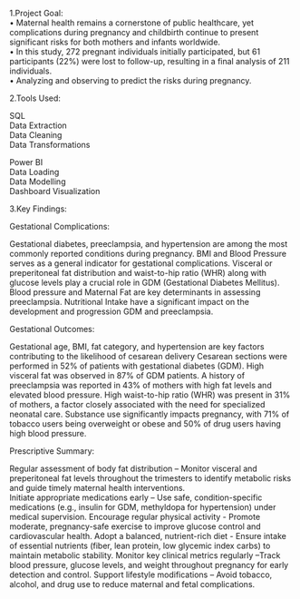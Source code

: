 1.Project Goal:  
  •	Maternal health remains a cornerstone of public healthcare, yet complications during pregnancy and childbirth continue to present significant risks for both mothers and infants worldwide.  
  •	In this study, 272 pregnant individuals initially participated, but 61 participants (22%) were lost to follow-up, resulting in a final analysis of 211 individuals.  
  •	Analyzing and observing to predict the risks during pregnancy.

2.Tools Used:  

  SQL  
   Data Extraction   
   Data Cleaning   
   Data Transformations
   
   
 Power BI  
   Data Loading  
   Data Modelling  
   Dashboard Visualization   
     
3.Key Findings:  

Gestational Complications: 

Gestational diabetes, preeclampsia, and hypertension are among the most commonly reported conditions during pregnancy.
BMI and Blood Pressure serves as a general indicator for gestational complications.
Visceral or preperitoneal fat distribution and waist-to-hip ratio (WHR) along with glucose levels play a crucial role in GDM (Gestational Diabetes Mellitus).
Blood pressure and Maternal Fat are key determinants in assessing preeclampsia.
Nutritional Intake have a significant impact on the development and progression GDM and preeclampsia.

Gestational Outcomes:

Gestational age, BMI, fat category, and hypertension are key factors contributing to the likelihood of cesarean delivery
Cesarean sections were performed in 52% of patients with gestational diabetes (GDM).
High visceral fat was observed in 87% of GDM patients.
A history of preeclampsia was reported in 43% of mothers with high fat levels and elevated blood pressure.
High waist-to-hip ratio (WHR) was present in 31% of mothers, a factor closely associated with the need for specialized neonatal care.
Substance use significantly impacts pregnancy, with 71% of tobacco users being overweight or obese and 50% of drug users having high blood pressure.

Prescriptive Summary:

Regular assessment of body fat distribution – Monitor visceral and preperitoneal fat levels throughout the trimesters to identify metabolic risks and guide timely maternal health interventions.  
Initiate appropriate medications early – Use safe, condition-specific medications (e.g., insulin for GDM, methyldopa for hypertension) under medical supervision.
Encourage regular physical activity - Promote moderate, pregnancy-safe exercise to improve glucose control and cardiovascular health.
Adopt a balanced, nutrient-rich diet - Ensure intake of essential nutrients (fiber, lean protein, low glycemic index carbs) to maintain metabolic stability.
Monitor key clinical metrics regularly –Track blood pressure, glucose levels, and weight throughout pregnancy for early detection and control.
Support lifestyle modifications – Avoid tobacco, alcohol, and drug use to reduce maternal and fetal complications.

